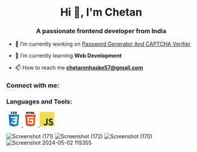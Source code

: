 <h1 align="center">Hi 👋, I'm Chetan</h1>
<h3 align="center">A passionate frontend developer from India</h3>

- 🔭 I’m currently working on [Password Generator And CAPTCHA Verifier](https://github.com/ChetanMhaske/Password-Generator-And-Captcha-Verification)

- 🌱 I’m currently learning **Web Development**

- 📫 How to reach me **chetanmhaske57@gmail.com**

<h3 align="left">Connect with me:</h3>
<p align="left">
</p>


<h3 align="left">Languages and Tools:</h3>
<p align="left"> <a href="https://www.w3schools.com/css/" target="_blank" rel="noreferrer"> <img src="https://raw.githubusercontent.com/devicons/devicon/master/icons/css3/css3-original-wordmark.svg" alt="css3" width="40" height="40"/> </a> <a href="https://www.w3.org/html/" target="_blank" rel="noreferrer"> <img src="https://raw.githubusercontent.com/devicons/devicon/master/icons/html5/html5-original-wordmark.svg" alt="html5" width="40" height="40"/> </a> <a href="https://developer.mozilla.org/en-US/docs/Web/JavaScript" target="_blank" rel="noreferrer"> <img src="https://raw.githubusercontent.com/devicons/devicon/master/icons/javascript/javascript-original.svg" alt="javascript" width="40" height="40"/> </a> </p>

![Screenshot (171)](https://github.com/ChetanMhaske/Password-Generator-And-Captcha-Verification/assets/167629958/a68bbb88-6fad-4a8d-bc96-136ecdb52ea2)
![Screenshot (172)](https://github.com/ChetanMhaske/Password-Generator-And-Captcha-Verification/assets/167629958/282f5710-7d89-490a-bcd0-664e24b346a6)
![Screenshot (170)](https://github.com/ChetanMhaske/Password-Generator-And-Captcha-Verification/assets/167629958/5bafab81-5096-4f6f-8313-b8d5e60b745f)
![Screenshot 2024-05-02 115355](https://github.com/ChetanMhaske/Password-Generator-And-Captcha-Verification/assets/167629958/5fa791b6-1c2b-41af-9540-6a6cee9214de)
